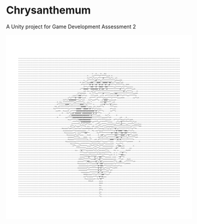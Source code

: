 # Chrysanthemum
A Unity project for Game Development Assessment 2

![image](https://github.com/valkyrveylatoja/Chrysanthemum/blob/main/Visual%20Novel%20Project%20(Chrysanthemum)/ascii-art.png?raw=true)
